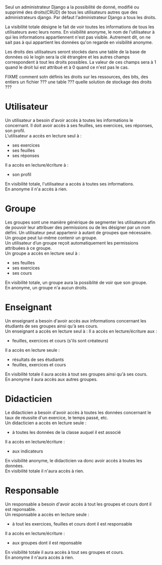 
Seul un administrateur Django a la possibilité de donné, modifié ou supprimé des droits(CRUD) de tous les utilisateurs autres que des administrateurs django. Par défaut l'administrateur Django a tous les droits.

La visibilité totale désigne le fait de voir toutes les informations de tous les utilisateurs avec leurs noms. En visibilité anonyme, le nom de l'utilisateur à qui les informations appartiennent n'est pas visible. Autrement dit, on ne sait pas à qui appartient les données qu'on regarde en visibilité anonyme.

Les droits des utilisateurs seront stockés dans une table de la base de données où le login sera la clé étrangère et les autres champs correspondent à tout les droits possibles. La valeur de ces champs sera à 1 quand le droit lui est attribué et à 0 quand ce n'est pas le cas.

FIXME comment sotn définis les droits sur les ressources, des bits, des entiers un fichier ??? une table ??? quelle solution de stockage des droits ???


# Utilisateur

Un utilisateur a besoin d'avoir accès à toutes les informations le concernant. Il doit avoir accès à ses feuilles, ses exercices, ses réponses, son profil.  
L'utilisateur a accès en lecture seul à :
- ses exercices
- ses feuilles
- ses réponses

Il a accès en lecture/écriture à :
- son profil

En visibilité totale, l'utilisateur a accès à toutes ses informations.  
En anonyme il n'a accès à rien.



# Groupe

Les groupes sont une manière générique de segmenter les utilisateurs afin de pouvoir leur attribuer des permissions ou de les désigner par un nom défini. Un utilisateur peut appartenir à autant de groupes que nécessaire. Un groupe peut lui-même contenir un groupe.  
Un utilisateur d’un groupe reçoit automatiquement les permissions attribuées à ce groupe.  
Un groupe a accès en lecture seul à :
- ses feuilles
- ses exercices
- ses cours

En visibilité totale, un groupe aura la possiblité de voir que son groupe.  
En anonyme, un groupe n'a aucun droits.



# Enseignant

Un enseignant a besoin d'avoir accès aux informations concernant les étudiants de ses groupes ainsi qu'à ses cours.  
Un enseignant a accès en lecture seul à :
Il a accès en lecture/écriture aux :
- feuilles, exercices et cours (s'ils sont créateurs)

Il a accès en lecture seule :
- résultats de ses étudiants
- feuilles, exercices et cours

En visibilité totale il aura accès à tout ses groupes ainsi qu'à ses cours.  
En anonyme il aura accès aux autres groupes.



# Didacticien

Le didacticien a besoin d'avoir accès à toutes les données concernant le taux de réussite d'un exercice, le temps passé, etc.  
Un didacticien a accès en lecture seule :
- à toutes les données de la classe auquel il est associé

Il a accès en lecture/écriture :
- aux indicateurs

En visibilité anonyme, le didacticien va donc avoir accès à toutes les données.  
En visibilité totale il n'aura accès à rien.



# Responsable

Un responsable a besoin d'avoir accès à tout les groupes et cours dont il est reponsable.  
Un responsable a accès en lecture seule :
- à tout les exercices, feuilles et cours dont il est responsable

Il a accès en lecture/écriture :
- aux groupes dont il est reponsable

En visibilité totale il aura accès à tout ses groupes et cours.  
En anonyme il n'aura accès à rien.



